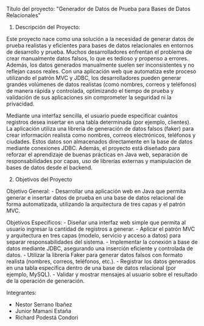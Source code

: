 Título del proyecto: "Generador de Datos de Prueba para Bases de Datos Relacionales"


1. Descripción del Proyecto:

Este proyecto nace como una solución a la necesidad de generar datos de prueba realistas y eficientes para bases de datos relacionales en entornos de desarrollo y prueba. Muchos desarrolladores enfrentan el problema de crear manualmente datos falsos, lo que es tedioso y propenso a errores. Además, los datos generados manualmente suelen ser inconsistentes y no reflejan casos reales. Con una aplicación web que automatiza este proceso utilizando el patrón MVC y JDBC, los desarrolladores pueden generar grandes volúmenes de datos realistas (como nombres, correos y teléfonos) de manera rápida y controlada, optimizando el tiempo de prueba y validación de sus aplicaciones sin comprometer la seguridad ni la privacidad.

Mediante una interfaz sencilla, el usuario puede especificar cuántos registros desea insertar en una tabla determinada (por ejemplo, clientes). La aplicación utiliza una librería de generación de datos falsos (faker) para crear información realista como nombres, correos electrónicos, teléfonos y ciudades. Estos datos son almacenados directamente en la base de datos mediante conexiones JDBC. Además, el proyecto está diseñado para reforzar el aprendizaje de buenas prácticas en Java web, separación de responsabilidades por capas, uso de librerías externas y manipulación de bases de datos desde el backend.


2. Objetivos del Proyecto

Objetivo General:
    - Desarrollar una aplicación web en Java que permita generar e insertar datos de prueba en una base de datos relacional de forma automatizada, utilizando la arquitectura de tres capas y el patrón MVC.

Objetivos Específicos:
    - Diseñar una interfaz web simple que permita al usuario ingresar la cantidad de registros a generar.
    - Aplicar el patrón MVC y arquitectura en tres capas (modelo, servicio y acceso a datos) para separar responsabilidades del sistema.
    - Implementar la conexión a base de datos mediante JDBC, asegurando una inserción eficiente y controlada de datos.
    - Utilizar la librería Faker para generar datos falsos con formato realista (nombres, correos, teléfonos, etc.).
    - Registrar los datos generados en una tabla específica dentro de una base de datos relacional (por ejemplo, MySQL).
    - Validar y mostrar mensajes al usuario sobre el resultado de la operación de generación.


Integrantes:
- Nestor Serrano Ibañez
- Junior Mamani Estaña
- Richard Podestá Condori

